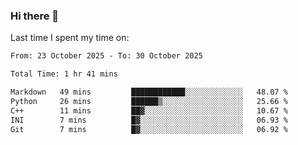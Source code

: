 ### Hi there 👋

<!--
**Grav1tum/Grav1tum** is a ✨ _special_ ✨ repository because its `README.md` (this file) appears on your GitHub profile.

Here are some ideas to get you started:

- 🔭 I’m currently working on ...
- 🌱 I’m currently learning ...
- 👯 I’m looking to collaborate on ...
- 🤔 I’m looking for help with ...
- 💬 Ask me about ...
- 📫 How to reach me: ...
- 😄 Pronouns: ...
- ⚡ Fun fact: ...
-->
Last time I spent my time on:
<!--START_SECTION:waka-->

```txt
From: 23 October 2025 - To: 30 October 2025

Total Time: 1 hr 41 mins

Markdown   49 mins         ████████████░░░░░░░░░░░░░   48.07 %
Python     26 mins         ██████▒░░░░░░░░░░░░░░░░░░   25.66 %
C++        11 mins         ██▓░░░░░░░░░░░░░░░░░░░░░░   10.67 %
INI        7 mins          █▓░░░░░░░░░░░░░░░░░░░░░░░   06.93 %
Git        7 mins          █▓░░░░░░░░░░░░░░░░░░░░░░░   06.92 %
```

<!--END_SECTION:waka-->
